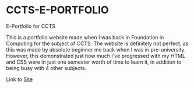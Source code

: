 # CCTS-E-PORTFOLIO
E-Portfolio for CCTS

This is a portfolio website made when I was back in Foundation in Computing for the subject of CCTS. The website is definitely not perfect, as this was made by absolute beginner me back when I was in pre-university. 
However, this demonstrated just how much I've progressed with my HTML and CSS were in just one semester worth of time to learn it, in addition to being busy with 4 other subjects. 

Link to [Site]([https://whoongziwei-ccts.netlify.app])
